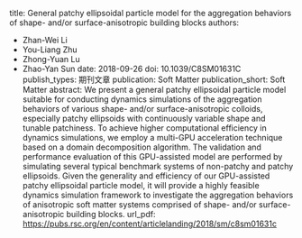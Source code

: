 title: General patchy ellipsoidal particle model for the aggregation behaviors of shape- and/or surface-anisotropic building blocks
authors:
- Zhan-Wei Li
- You-Liang Zhu
- Zhong-Yuan Lu
- Zhao-Yan Sun
date: 2018-09-26
doi: 10.1039/C8SM01631C
publish_types: 期刊文章
publication: Soft Matter
publication_short: Soft Matter
abstract: We present a general patchy ellipsoidal particle model  suitable for conducting dynamics simulations of the aggregation  behaviors of various shape- and/or surface-anisotropic colloids,  especially patchy ellipsoids with continuously variable shape and  tunable patchiness. To achieve higher computational efficiency in  dynamics simulations, we employ a multi-GPU acceleration technique based  on a domain decomposition algorithm. The validation and performance  evaluation of this GPU-assisted model are performed by simulating  several typical benchmark systems of non-patchy and patchy ellipsoids.  Given the generality and efficiency of our GPU-assisted patchy  ellipsoidal particle model, it will provide a highly feasible dynamics  simulation framework to investigate the aggregation behaviors of  anisotropic soft matter systems comprised of shape- and/or  surface-anisotropic building blocks.
url_pdf: https://pubs.rsc.org/en/content/articlelanding/2018/sm/c8sm01631c
